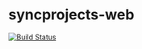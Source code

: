 # syncprojects-web
[![Build Status](https://ci.keane.space/api/badges/keaneokelley/syncprojects-web/status.svg)](https://ci.keane.space/keaneokelley/syncprojects-web)